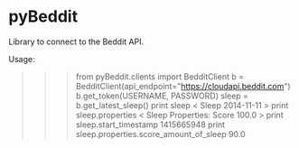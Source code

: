 pyBeddit
========

Library to connect to the Beddit API.


Usage:

>>> from pyBeddit.clients import BedditClient
>>> b = BedditClient(api_endpoint="https://cloudapi.beddit.com")
>>> b.get_token(USERNAME, PASSWORD)
>>> sleep = b.get_latest_sleep()
>>> print sleep
< Sleep 2014-11-11 >
>>> print sleep.properties
< Sleep Properties: Score 100.0 >
>>> print sleep.start_timestamp
1415665948
>>> print sleep.properties.score_amount_of_sleep
90.0
